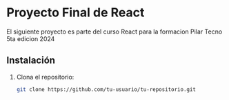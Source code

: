 # Proyecto Final de React

El siguiente proyecto es parte del curso React para la formacion Pilar Tecno 5ta edicion 2024

## Instalación

1. Clona el repositorio:
   ```bash
   git clone https://github.com/tu-usuario/tu-repositorio.git
